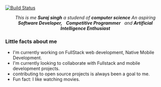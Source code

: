 [![Build Status](https://img.shields.io/travis/username/repo.svg)](https://travis-ci.org/username/repo)

<p align="center">
  <em>
    This is me <b>Suraj singh</b> a studend of <b>computer science</b>
    An aspiring <b>Software Developer,</b> &nbsp; <b>Competitive Programmer</b> &nbsp; and <b>Artificial Intelligence Enthusiast</b>
    <br>
  </em>
</p>

<h3>Little facts about me</h3>

- I'm currently working on FullStack web development, Native Mobile Development.
- I'm currently looking to collaborate with Fullstack and mobile development projects.
- contributing to open source projects is always been a goal to me.
- Fun fact: I like watching movies.
